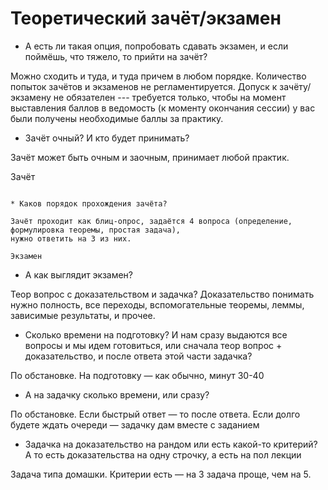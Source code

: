 Теоретический зачёт/экзамен
===========================

* А есть ли такая опция, попробовать сдавать экзамен, и если поймёшь, что тяжело, то прийти на зачёт?

Можно сходить и туда, и туда причем в любом порядке. Количество попыток зачётов и экзаменов не регламентируется.
Допуск к зачёту/экзамену не обязателен --- требуется только, чтобы на момент выставления баллов в ведомость
(к моменту окончания сессии) у вас были получены необходимые баллы за практику.

* Зачёт очный? И кто будет принимать?

Зачёт может быть очным и заочным, принимает любой практик.

Зачёт
~~~~~

* Каков порядок прохождения зачёта?

Зачёт проходит как блиц-опрос, задаётся 4 вопроса (определение, формулировка теоремы, простая задача),
нужно ответить на 3 из них.

Экзамен
~~~~~~~

* А как выглядит экзамен? 

Теор вопрос с доказательством и задачка? Доказательство понимать нужно полность, все переходы, 
вспомогательные теоремы, леммы, зависимые результаты, и прочее.

* Сколько времени на подготовку? И нам сразу выдаются все вопросы и мы идем готовиться, 
или сначала теор вопрос + доказательство, и после ответа этой части задачка?

По обстановке. На подготовку — как обычно, минут 30-40

* А на задачку сколько времени, или сразу?

По обстановке. Если быстрый ответ — то после ответа. Если долго будете ждать очереди — задачку дам вместе с заданием

* Задачка на доказательство на рандом или есть какой-то критерий? А то есть доказательства на одну строчку, а есть на пол лекции

Задача типа домашки. Критерии есть — на 3 задача проще, чем на 5.

